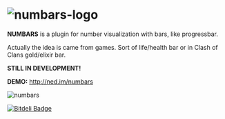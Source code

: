 ![numbars-logo](http://ned.im/assets/img/numbars-logo.png "numbars-logo")
=======

**NUMBARS** is a plugin for number visualization with bars, like progressbar.

Actually the idea is came from games. Sort of life/health bar or in Clash of Clans gold/elixir bar.

__STILL IN DEVELOPMENT!__

**DEMO:** <http://ned.im/numbars>

![numbars](http://ned.im/assets/img/numbars-preview.png "numbars")

[![Bitdeli Badge](https://d2weczhvl823v0.cloudfront.net/needim/numbars/trend.png)](https://bitdeli.com/free "Bitdeli Badge")

